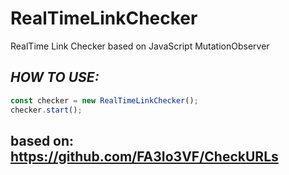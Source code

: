 # RealTimeLinkChecker
RealTime Link Checker based on JavaScript MutationObserver 



 ## _HOW TO USE:_

```javascript
const checker = new RealTimeLinkChecker();
checker.start();
```

## based on: https://github.com/FA3Io3VF/CheckURLs
